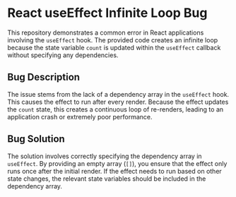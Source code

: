 # React useEffect Infinite Loop Bug

This repository demonstrates a common error in React applications involving the `useEffect` hook.  The provided code creates an infinite loop because the state variable `count` is updated within the `useEffect` callback without specifying any dependencies.

## Bug Description

The issue stems from the lack of a dependency array in the `useEffect` hook. This causes the effect to run after every render. Because the effect updates the `count` state, this creates a continuous loop of re-renders, leading to an application crash or extremely poor performance. 

## Bug Solution

The solution involves correctly specifying the dependency array in `useEffect`. By providing an empty array (`[]`), you ensure that the effect only runs once after the initial render. If the effect needs to run based on other state changes, the relevant state variables should be included in the dependency array.